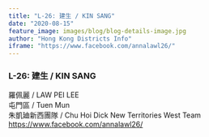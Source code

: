 ```yaml
---
title: "L-26: 建生 / KIN SANG"
date: "2020-08-15"
feature_image: images/blog/blog-details-image.jpg
author: "Hong Kong Districts Info"
iframe: "https://www.facebook.com/annalawl26/"
---
```


### L-26: 建生 / KIN SANG  
羅佩麗 / LAW PEI LEE  
屯門區 / Tuen Mun  
朱凱廸新西團隊 / Chu Hoi Dick New Territories West Team  
https://www.facebook.com/annalawl26/
